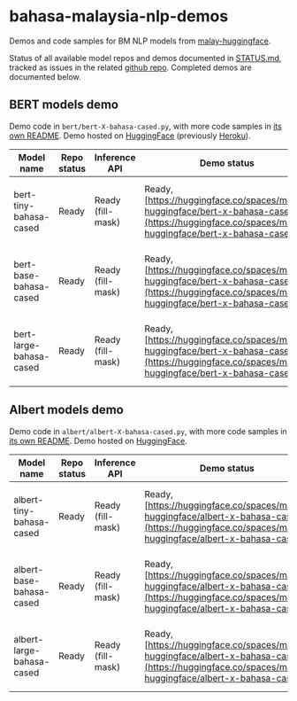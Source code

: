 # bahasa-malaysia-nlp-demos

Demos and code samples for BM NLP models from [malay-huggingface](https://huggingface.co/malay-huggingface).

Status of all available model repos and demos documented in [STATUS.md](STATUS.md), tracked as issues in the related [github repo](https://github.com/malaysia-ai/malay-huggingface). Completed demos are documented below.

##  BERT models demo

Demo code in `bert/bert-X-bahasa-cased.py`, with more code samples in [its own README](bert/bert-readme.md). Demo hosted on [HuggingFace](https://huggingface.co/spaces/malay-huggingface/bert-x-bahasa-cased) (previously [Heroku](https://bert-x-bahasa-cased.herokuapp.com/)).

    
| Model name              | Repo status | Inference API     | Demo status | Link to model repo
| ----------------------- | --------- | ----------------- | ----------- | ----
| bert-tiny-bahasa-cased  | Ready     | Ready (fill-mask) | Ready, [https://huggingface.co/spaces/malay-huggingface/bert-x-bahasa-cased](https://huggingface.co/spaces/malay-huggingface/bert-x-bahasa-cased)       | [https://huggingface.co/malay-huggingface/bert-tiny-bahasa-cased](https://huggingface.co/malay-huggingface/bert-tiny-bahasa-cased)
| bert-base-bahasa-cased  | Ready     | Ready (fill-mask) | Ready, [https://huggingface.co/spaces/malay-huggingface/bert-x-bahasa-cased](https://huggingface.co/spaces/malay-huggingface/bert-x-bahasa-cased)       | [https://huggingface.co/malay-huggingface/bert-base-bahasa-cased](https://huggingface.co/malay-huggingface/bert-base-bahasa-cased)     
| bert-large-bahasa-cased | Ready     | Ready (fill-mask) | Ready, [https://huggingface.co/spaces/malay-huggingface/bert-x-bahasa-cased](https://huggingface.co/spaces/malay-huggingface/bert-x-bahasa-cased)       | [https://huggingface.co/malay-huggingface/bert-large-bahasa-cased](https://huggingface.co/malay-huggingface/bert-large-bahasa-cased)

## Albert models demo

Demo code in `albert/albert-X-bahasa-cased.py`, with more code samples in [its own README](albert/albert-readme.md). Demo hosted on [HuggingFace](https://huggingface.co/spaces/malay-huggingface/albert-x-bahasa-cased).

| Model name              | Repo status | Inference API     | Demo status | Link to model repo
| ----------------------- | --------- | ----------------- | ----------- | ----
| albert-tiny-bahasa-cased  | Ready     | Ready (fill-mask) | Ready, [https://huggingface.co/spaces/malay-huggingface/albert-x-bahasa-cased](https://huggingface.co/spaces/malay-huggingface/albert-x-bahasa-cased)    | [https://huggingface.co/malay-huggingface/albert-tiny-bahasa-cased](https://huggingface.co/malay-huggingface/albert-tiny-bahasa-cased)
| albert-base-bahasa-cased  | Ready     | Ready (fill-mask) | Ready, [https://huggingface.co/spaces/malay-huggingface/albert-x-bahasa-cased](https://huggingface.co/spaces/malay-huggingface/albert-x-bahasa-cased)     | [https://huggingface.co/malay-huggingface/albert-base-bahasa-cased](https://huggingface.co/malay-huggingface/albert-base-bahasa-cased)
| albert-large-bahasa-cased | Ready     | Ready (fill-mask) | Ready, [https://huggingface.co/spaces/malay-huggingface/albert-x-bahasa-cased](https://huggingface.co/spaces/malay-huggingface/albert-x-bahasa-cased)     | [https://huggingface.co/malay-huggingface/albert-large-bahasa-cased](https://huggingface.co/malay-huggingface/albert-large-bahasa-cased)